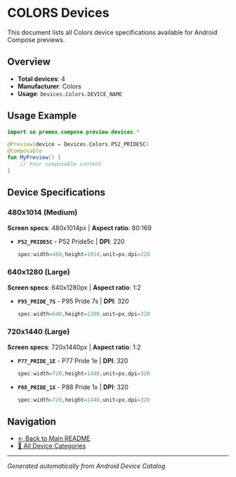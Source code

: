 # COLORS Devices

This document lists all Colors device specifications available for Android Compose previews.

## Overview

- **Total devices**: 4
- **Manufacturer**: Colors
- **Usage**: `Devices.Colors.DEVICE_NAME`

## Usage Example

```kotlin
import se.premex.compose.preview.devices.*

@Preview(device = Devices.Colors.P52_PRIDE5C)
@Composable
fun MyPreview() {
    // Your composable content
}
```

## Device Specifications

### 480x1014 (Medium)

**Screen specs**: 480x1014px | **Aspect ratio**: 80:169

- **`P52_PRIDE5C`** - P52 Pride5c | **DPI**: 220
  ```kotlin
  spec:width=480,height=1014,unit=px,dpi=220
  ```

### 640x1280 (Large)

**Screen specs**: 640x1280px | **Aspect ratio**: 1:2

- **`P95_PRIDE_7S`** - P95 Pride 7s | **DPI**: 320
  ```kotlin
  spec:width=640,height=1280,unit=px,dpi=320
  ```

### 720x1440 (Large)

**Screen specs**: 720x1440px | **Aspect ratio**: 1:2

- **`P77_PRIDE_1E`** - P77 Pride 1e | **DPI**: 320
  ```kotlin
  spec:width=720,height=1440,unit=px,dpi=320
  ```

- **`P88_PRIDE_1X`** - P88 Pride 1x | **DPI**: 320
  ```kotlin
  spec:width=720,height=1440,unit=px,dpi=320
  ```

## Navigation

- [← Back to Main README](../../README.md)
- [📱 All Device Categories](../README.md)

---
*Generated automatically from Android Device Catalog*
